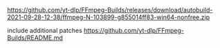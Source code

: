 https://github.com/yt-dlp/FFmpeg-Builds/releases/download/autobuild-2021-09-28-12-38/ffmpeg-N-103899-g855014ff83-win64-nonfree.zip


include additional patches
https://github.com/yt-dlp/FFmpeg-Builds/README.md